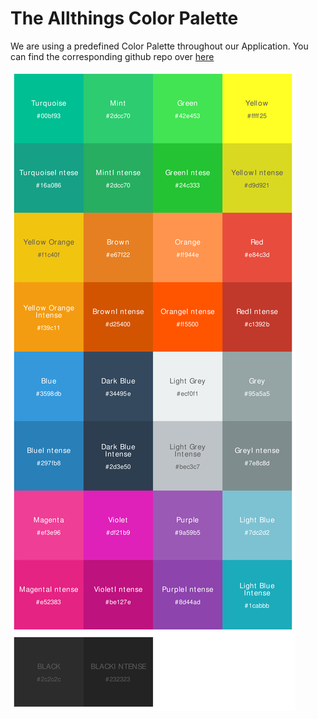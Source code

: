 # The Allthings Color Palette

We are using a predefined Color Palette throughout our Application. You can find 
the corresponding github repo over [here](https://github.com/allthings/colors)

![Allthings ColorPalette](assets/colors/colors.svg)